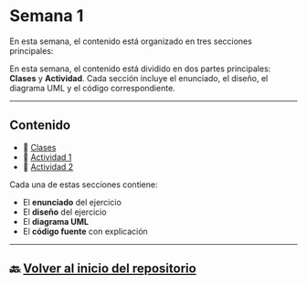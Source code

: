 # Semana 1

En esta semana, el contenido está organizado en tres secciones principales:

En esta semana, el contenido está dividido en dos partes principales: **Clases** y **Actividad**. Cada sección incluye el enunciado, el diseño, el diagrama UML y el código correspondiente.

---

## Contenido

- 📘 [Clases](./CLASE/README.md)
- 📝 [Actividad 1](./ACTIVIDAD%201/README.md)  
- 📝 [Actividad 2](./ACTIVIDAD%202/README.md)

Cada una de estas secciones contiene:
- El **enunciado** del ejercicio
- El **diseño** del ejercicio
- El **diagrama UML**
- El **código fuente** con explicación

---
## 🔙 [Volver al inicio del repositorio](../README.md)



